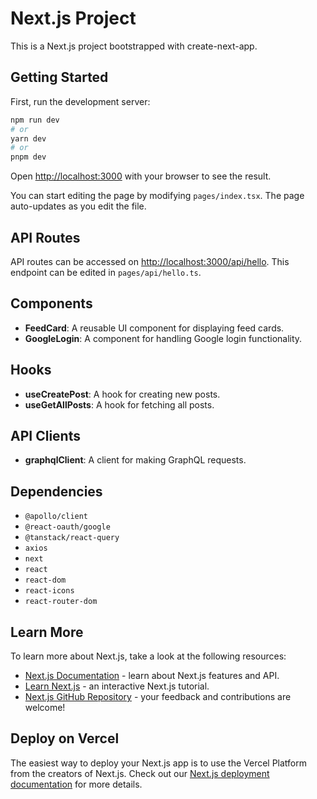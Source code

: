 # Next.js Project

This is a Next.js project bootstrapped with create-next-app.

## Getting Started

First, run the development server:

```bash
npm run dev
# or
yarn dev
# or
pnpm dev
```

Open [http://localhost:3000](http://localhost:3000) with your browser to see the result.

You can start editing the page by modifying `pages/index.tsx`. The page auto-updates as you edit the file.

## API Routes

API routes can be accessed on [http://localhost:3000/api/hello](http://localhost:3000/api/hello). This endpoint can be edited in `pages/api/hello.ts`.

## Components

* **FeedCard**: A reusable UI component for displaying feed cards.
* **GoogleLogin**: A component for handling Google login functionality.

## Hooks

* **useCreatePost**: A hook for creating new posts.
* **useGetAllPosts**: A hook for fetching all posts.

## API Clients

* **graphqlClient**: A client for making GraphQL requests.

## Dependencies

* `@apollo/client`
* `@react-oauth/google`
* `@tanstack/react-query`
* `axios`
* `next`
* `react`
* `react-dom`
* `react-icons`
* `react-router-dom`

## Learn More

To learn more about Next.js, take a look at the following resources:

* [Next.js Documentation](https://nextjs.org/docs) - learn about Next.js features and API.
* [Learn Next.js](https://nextjs.org/learn) - an interactive Next.js tutorial.
* [Next.js GitHub Repository](https://github.com/vercel/next.js) - your feedback and contributions are welcome!

## Deploy on Vercel

The easiest way to deploy your Next.js app is to use the Vercel Platform from the creators of Next.js. Check out our [Next.js deployment documentation](https://vercel.com/docs/deployment) for more details.